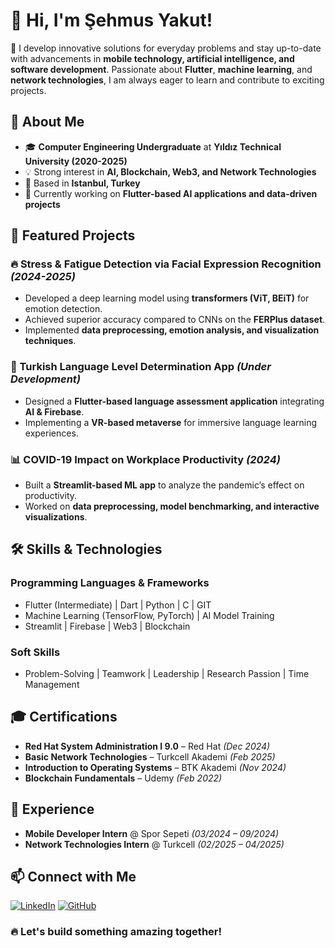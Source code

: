 # 👋 Hi, I'm Şehmus Yakut!

🚀 I develop innovative solutions for everyday problems and stay up-to-date with advancements in **mobile technology, artificial intelligence, and software development**. Passionate about **Flutter**, **machine learning**, and **network technologies**, I am always eager to learn and contribute to exciting projects.

## 🔹 About Me
- 🎓 **Computer Engineering Undergraduate** at **Yıldız Technical University (2020-2025)**
- 💡 Strong interest in **AI, Blockchain, Web3, and Network Technologies**
- 📍 Based in **Istanbul, Turkey**
- 🌱 Currently working on **Flutter-based AI applications and data-driven projects**

## 📌 Featured Projects
### 🔥 Stress & Fatigue Detection via Facial Expression Recognition *(2024-2025)*
- Developed a deep learning model using **transformers (ViT, BEiT)** for emotion detection.
- Achieved superior accuracy compared to CNNs on the **FERPlus dataset**.
- Implemented **data preprocessing, emotion analysis, and visualization techniques**.

### 📖 Turkish Language Level Determination App *(Under Development)*
- Designed a **Flutter-based language assessment application** integrating **AI & Firebase**.
- Implementing a **VR-based metaverse** for immersive language learning experiences.

### 📊 COVID-19 Impact on Workplace Productivity *(2024)*
- Built a **Streamlit-based ML app** to analyze the pandemic’s effect on productivity.
- Worked on **data preprocessing, model benchmarking, and interactive visualizations**.

## 🛠️ Skills & Technologies
### **Programming Languages & Frameworks**
- Flutter (Intermediate) | Dart | Python | C | GIT
- Machine Learning (TensorFlow, PyTorch) | AI Model Training
- Streamlit | Firebase | Web3 | Blockchain

### **Soft Skills**
- Problem-Solving | Teamwork | Leadership | Research Passion | Time Management

## 🎓 Certifications
- **Red Hat System Administration I 9.0** – Red Hat *(Dec 2024)*
- **Basic Network Technologies** – Turkcell Akademi *(Feb 2025)*
- **Introduction to Operating Systems** – BTK Akademi *(Nov 2024)*
- **Blockchain Fundamentals** – Udemy *(Feb 2022)*

## 💼 Experience
- **Mobile Developer Intern** @ Spor Sepeti *(03/2024 – 09/2024)*
- **Network Technologies Intern** @ Turkcell *(02/2025 – 04/2025)*

## 📫 Connect with Me
[![LinkedIn](https://img.shields.io/badge/LinkedIn-0A66C2?logo=linkedin&logoColor=white)](https://www.linkedin.com/in/sehmus-yakut)
[![GitHub](https://img.shields.io/badge/GitHub-181717?logo=github&logoColor=white)](https://github.com/SehmusYakut)

### 🔥 Let's build something amazing together!
